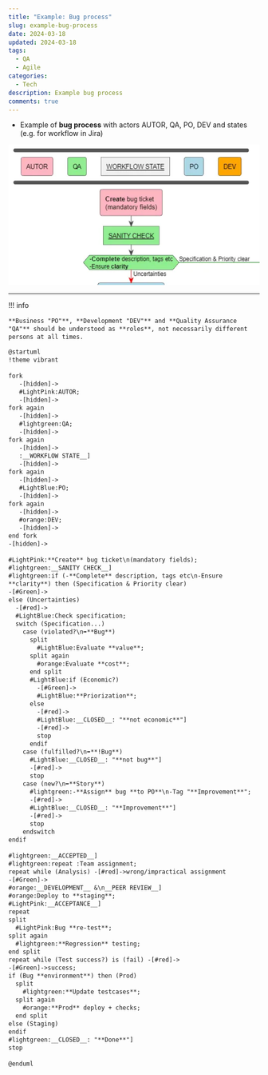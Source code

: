 ```yaml
---
title: "Example: Bug process"
slug: example-bug-process
date: 2024-03-18
updated: 2024-03-18
tags: 
  - QA
  - Agile
categories:
  - Tech
description: Example bug process
comments: true
---
```


- Example of **bug process** with actors AUTOR, QA, PO, DEV and states (e.g. for workflow in Jira)

![Process teaser](example-bug-process-teaser.webp)

<!--more-->

---

!!! info

    **Business "PO"**, **Development "DEV"** and **Quality Assurance "QA"** should be understood as **roles**, not necessarily different persons at all times.

```puml
@startuml
!theme vibrant

fork
   -[hidden]->
   #LightPink:AUTOR;
   -[hidden]->
fork again
   -[hidden]->
   #lightgreen:QA;
   -[hidden]->
fork again
   -[hidden]->
   :__WORKFLOW STATE__]
   -[hidden]->
fork again
   -[hidden]->
   #LightBlue:PO;
   -[hidden]->
fork again
   -[hidden]->
   #orange:DEV;
   -[hidden]->
end fork
-[hidden]->

#LightPink:**Create** bug ticket\n(mandatory fields);
#lightgreen:__SANITY CHECK__]
#lightgreen:if (-**Complete** description, tags etc\n-Ensure **clarity**) then (Specification & Priority clear)
-[#Green]->
else (Uncertainties)
  -[#red]->
  #LightBlue:Check specification;
  switch (Specification...) 
    case (violated?\n➡️**Bug**) 
      split
        #LightBlue:Evaluate **value**;
      split again
        #orange:Evaluate **cost**;
      end split
      #LightBlue:if (Economic?)
        -[#Green]->
        #LightBlue:**Priorization**;
      else
        -[#red]->
        #LightBlue:__CLOSED__: "**not economic**"]
        -[#red]->
        stop
      endif
    case (fulfilled?\n➡️**!Bug**)
      #LightBlue:__CLOSED__: "**not bug**"]
      -[#red]->
      stop
    case (new?\n➡️**Story**)
      #lightgreen:-**Assign** bug **to PO**\n-Tag "**Improvement**";
      -[#red]->
      #LightBlue:__CLOSED__: "**Improvement**"]
      -[#red]->
      stop
    endswitch
endif

#lightgreen:__ACCEPTED__]
#lightgreen:repeat :Team assignment;
repeat while (Analysis) -[#red]->wrong/impractical assignment
-[#Green]->
#orange:__DEVELOPMENT__ &\n__PEER REVIEW__]
#orange:Deploy to **staging**;
#LightPink:__ACCEPTANCE__]
repeat
split
  #LightPink:Bug **re-test**;
split again 
  #lightgreen:**Regression** testing;
end split
repeat while (Test success?) is (fail) -[#red]->
-[#Green]->success;
if (Bug **environment**) then (Prod)
  split
    #lightgreen:**Update testcases**;
  split again
    #orange:**Prod** deploy + checks;
  end split
else (Staging)
endif
#lightgreen:__CLOSED__: "**Done**"]
stop

@enduml
```